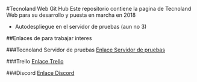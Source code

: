 #Tecnoland Web Git Hub
Este repositorio contiene la pagina de Tecnoland Web para 
su desarrollo y puesta en marcha en 2018

- Autodespliegue en el servidor de pruebas (aun no 3)

##Enlaces de para trabajar interes

###Tecnoland Servidor de pruebas
[Enlace Servidor de pruebas](https://tecnolandpruebas.000webhostapp.com/)

###Trello
[Enlace Trello](https://trello.com/b/kMmEY7uJ/web)

###Discord
[Enlace Discord](https://discord.gg/9tJEfd)


